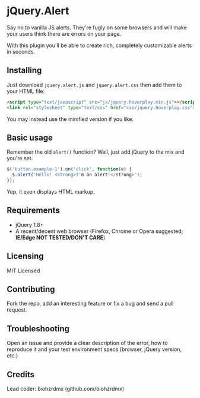 jQuery.Alert
============

Say no to vanilla JS alerts. They're fugly on some browsers and will make your users think there are errors on your page.

With this plugin you'll be able to create rich, completely customizable alerts in seconds.

## Installing

Just download `jquery.alert.js` and `jquery.alert.css` then add them to your HTML file:

```html
<script type="text/javascript" src="js/jquery.hoverplay.min.js"></script>
<link rel="stylesheet" type="text/css" href="css/jquery.hoverplay.css">
```

You may instead use the minified version if you like.

## Basic usage

Remember the old `alert()` function? Well, just add jQuery to the mix and you're set.

```javascript
$('button.example-1').on('click', function(e) {
  $.alert('Hello! <strong>I'm an alert!</strong>');
});
```

Yep, it even displays HTML markup.

## Requirements

- jQuery 1.8+
- A recent/decent web browser (Firefox, Chrome or Opera suggested; **IE/Edge NOT TESTED/DON'T CARE**)

## Licensing

MIT Licensed

## Contributing

Fork the repo, add an interesting feature or fix a bug and send a pull request.

## Troubleshooting

Open an issue and provide a clear description of the error, how to reproduce it and your test environment specs (browser, jQuery version, etc.)

## Credits

Lead coder: biohzrdmx (github.com/biohzrdmx)